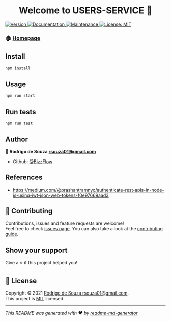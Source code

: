 <h1 align="center">Welcome to USERS-SERVICE 👋</h1>
<p>
  <a href="https://www.npmjs.com/package/users-service" target="_blank">
    <img alt="Version" src="https://img.shields.io/npm/v/users-service.svg">
  </a>
  <a href="https://github.com/BizzFlow/users-service#readme" target="_blank">
    <img alt="Documentation" src="https://img.shields.io/badge/documentation-yes-brightgreen.svg" />
  </a>
  <a href="https://github.com/BizzFlow/users-service/graphs/commit-activity" target="_blank">
    <img alt="Maintenance" src="https://img.shields.io/badge/Maintained%3F-yes-green.svg" />
  </a>
  <a href="https://github.com/BizzFlow/users-service/blob/master/LICENSE" target="_blank">
    <img alt="License: MIT" src="https://img.shields.io/github/license/BizzFlow/users-service" />
  </a>
</p>

### 🏠 [Homepage](https://github.com/BizzFlow/users-service#readme)

## Install

```sh
npm install
```

## Usage

```sh
npm run start
```

## Run tests

```sh
npm run test
```

## Author

👤 **Rodrigo de Souza <rsouza01@gmail.com>**

* Github: [@BizzFlow](https://github.com/BizzFlow)


## References

* https://medium.com/@prashantramnyc/authenticate-rest-apis-in-node-js-using-jwt-json-web-tokens-f0e97669aad3

## 🤝 Contributing

Contributions, issues and feature requests are welcome!<br />Feel free to check [issues page](https://github.com/BizzFlow/users-service/issues). You can also take a look at the [contributing guide](https://github.com/BizzFlow/users-service/blob/master/CONTRIBUTING.md).

## Show your support

Give a ⭐️ if this project helped you!

## 📝 License

Copyright © 2021 [Rodrigo de Souza <rsouza01@gmail.com>](https://github.com/BizzFlow).<br />
This project is [MIT](https://github.com/BizzFlow/users-service/blob/master/LICENSE) licensed.

***
_This README was generated with ❤️ by [readme-md-generator](https://github.com/kefranabg/readme-md-generator)_